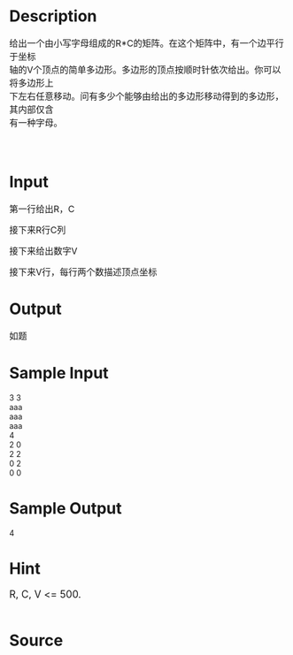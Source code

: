 
# Description

<div class="content"><p><span style="font-size: medium">给出一个由小写字母组成的R*C的矩阵。在这个矩阵中，有一个边平行于坐标<br/>
轴的V个顶点的简单多边形。多边形的顶点按顺时针依次给出。你可以将多边形上<br/>
下左右任意移动。问有多少个能够由给出的多边形移动得到的多边形，其内部仅含<br/>
有一种字母。 <br/>
 <br/>
 </span></p></div>

# Input

<div class="content"><p><span style="font-size: medium">第一行给出R，C</span></p>
<p><span style="font-size: medium">接下来R行C列</span></p>
<p><span style="font-size: medium">接下来给出数字V</span></p>
<p><span style="font-size: medium">接下来V行，每行两个数描述顶点坐标</span></p></div>

# Output

<div class="content"><p><span style="font-size: medium">如题</span></p></div>

# Sample Input

<div class="content"><span class="sampledata">3 3 <br/>
aaa <br/>
aaa <br/>
aaa <br/>
4 <br/>
2 0 <br/>
2 2 <br/>
0 2 <br/>
0 0 </span></div>

# Sample Output

<div class="content"><span class="sampledata">4</span></div>

# Hint

<div class="content"><p></p><p><font size="4">R, C, V &lt;= 500. </font><br/><br/>
</p><p></p></div>

# Source

<div class="content"><p><a href="problemset.php?search="></a></p></div>

